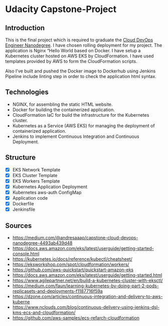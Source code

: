 # Udacity Capstone-Project
## Introduction
This is the final project which is required to graduate the [Cloud DevOps Engineer Nanodegree](https://www.udacity.com/course/cloud-dev-ops-nanodegree--nd9991). I have chosen rolling deployment for my project. The application is Nginx “Hello World based on Docker. 
I have setup a Kubernetes cluster hosted on AWS EKS by CloudFormation. I have used templates provided by AWS to form the CloudFormation scripts.

Also I've built and pushed the Docker image to Dockerhub using Jenkins Pipeline include linting step in order to check the application html syntax.

## Technologies
* NGINX, for assembling the static HTML website.
* Docker for building the containerized application.
* CloudFormation IaC for build the infrastructure for the Kubernetes cluster.
* Kubernetes as a Service (AWS EKS) for managing the deployment of containerized application.
* Jenkins to implement Continuous Integration and Continuous Deployment.

## Structure
 - [x] EKS Network Template
 - [x] EKS Cluster Template
 - [x] EKS Workers Template
 - [x] Kubernetes Application Deployment
 - [x] Kubernetes aws-auth ConfigMap
 - [x] Application code
 - [x] Dockerfile
 - [x] Jenkinsfile
 
 ## Sources
* https://medium.com/@andresaaap/capstone-cloud-devops-nanodegree-4493ab439d48
* https://docs.aws.amazon.com/eks/latest/userguide/getting-started-console.html
* https://kubernetes.io/docs/reference/kubectl/cheatsheet/
* https://eksworkshop.com/spot/cloudformation/workers/
* https://github.com/aws-quickstart/quickstart-amazon-eks
* https://docs.aws.amazon.com/eks/latest/userguide/getting-started.html
* https://www.agilepartner.net/en/build-a-kubernetes-cluster-with-eksctl/
* https://medium.com/faun/learning-kubernetes-by-doing-part-2-pods-replicasets-and-deployments-f1187716f59a
* https://dzone.com/articles/continuous-integration-and-delivery-to-aws-kuberne
* https://www.nclouds.com/blog/continuous-delivery-using-jenkins-dsl-kms-ecs-and-cloudformation/
* https://github.com/aws-samples/ecs-refarch-cloudformation
